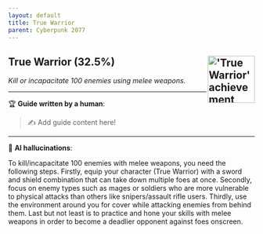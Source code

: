 ```yaml
---
layout: default
title: True Warrior
parent: Cyberpunk 2077
---
```


## True Warrior (32.5%) <img align="right" src="https://cdn.cloudflare.steamstatic.com/steamcommunity/public/images/apps/1091500/714db842d4bbf426994d8cc7450769e75c47da8b.jpg" alt="'True Warrior' achievement icon" width="96" height="96">

_Kill or incapacitate 100 enemies using melee weapons._

---

:trophy: **Guide written by a human**:

> :writing_hand: Add guide content here!

---

:robot: **AI hallucinations**:

To kill/incapacitate 100 enemies with melee weapons, you need the following steps. Firstly, equip your character (True Warrior) with a sword and shield combination that can take down multiple foes at once. Secondly, focus on enemy types such as mages or soldiers who are more vulnerable to physical attacks than others like snipers/assault rifle users. Thirdly, use the environment around you for cover while attacking enemies from behind them. Last but not least is to practice and hone your skills with melee weapons in order to become a deadlier opponent against foes onscreen.
